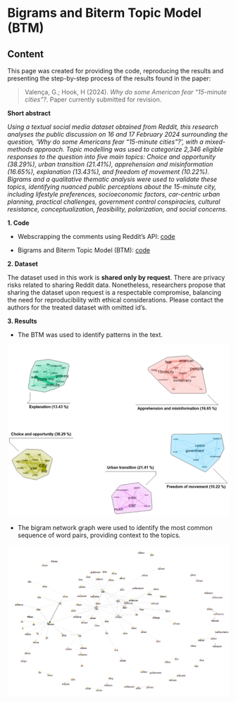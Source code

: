 Bigrams and Biterm Topic Model (BTM)
================

## Content

This page was created for providing the code, reproducing the results
and presenting the step-by-step process of the results found in the
paper:

> Valença, G.; Hook, H (2024). *Why do some American fear “15-minute
> cities”?*. Paper currently submitted for revision.

**Short abstract**

*Using a textual social media dataset obtained from Reddit, this
research analyses the public discussion on 16 and 17 February 2024
surrounding the question, ‘Why do some Americans fear “15-minute
cities”?’, with a mixed-methods approach. Topic modelling was used to
categorize 2,346 eligible responses to the question into five main
topics: Choice and opportunity (38.29%), urban transition (21.41%),
apprehension and misinformation (16.65%), explanation (13.43%), and
freedom of movement (10.22%). Bigrams and a qualitative thematic
analysis were used to validate these topics, identifying nuanced public
perceptions about the 15-minute city, including lifestyle preferences,
socioeconomic factors, car-centric urban planning, practical challenges,
government control conspiracies, cultural resistance, conceptualization,
feasibility, polarization, and social concerns.*

**1. Code**

- Webscrapping the comments using Reddit’s API: [code](WebScrapping.R)

- Bigrams and Biterm Topic Model (BTM): [code](TopicModelling_Bigram.R)

**2. Dataset**

The dataset used in this work is **shared only by request**. There are
privacy risks related to sharing Reddit data. Nonetheless, researchers
propose that sharing the dataset upon request is a respectable
compromise, balancing the need for reproducibility with ethical
considerations. Please contact the authors for the treated dataset with
omitted id’s.

**3. Results**

- The BTM was used to identify patterns in the text.

![](Topics.png)

- The bigram network graph were used to identify the most common
  sequence of word pairs, providing context to the topics.

![](bigram.png)
